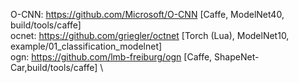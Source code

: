 O-CNN: https://github.com/Microsoft/O-CNN [Caffe, ModelNet40, build/tools/caffe] \
ocnet: https://github.com/griegler/octnet [Torch (Lua), ModelNet10, example/01_classification_modelnet] \
ogn: https://github.com/lmb-freiburg/ogn [Caffe, ShapeNet-Car,build/tools/caffe] \
